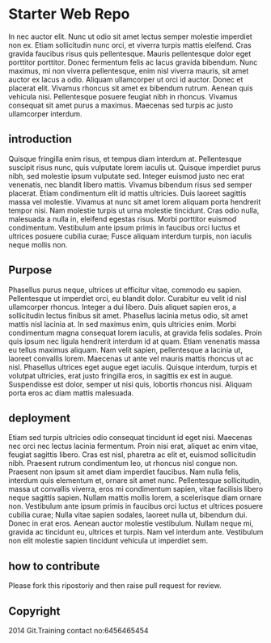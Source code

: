 # Starter Web Repo

In nec auctor elit. Nunc ut odio sit amet lectus semper molestie imperdiet non ex. Etiam sollicitudin nunc orci, et viverra turpis mattis eleifend. Cras gravida faucibus risus quis pellentesque. Mauris pellentesque dolor eget porttitor porttitor. Donec fermentum felis ac lacus gravida bibendum. Nunc maximus, mi non viverra pellentesque, enim nisl viverra mauris, sit amet auctor ex lacus a odio. Aliquam ullamcorper ut orci id auctor. Donec et placerat elit. Vivamus rhoncus sit amet ex bibendum rutrum. Aenean quis vehicula nisi. Pellentesque posuere feugiat nibh in rhoncus. Vivamus consequat sit amet purus a maximus. Maecenas sed turpis ac justo ullamcorper interdum.

## introduction

Quisque fringilla enim risus, et tempus diam interdum at. Pellentesque suscipit risus nunc, quis vulputate lorem iaculis ut. Quisque imperdiet purus nibh, sed molestie ipsum vulputate sed. Integer euismod justo nec erat venenatis, nec blandit libero mattis. Vivamus bibendum risus sed semper placerat. Etiam condimentum elit id mattis ultricies. Duis laoreet sagittis massa vel molestie. Vivamus at nunc sit amet lorem aliquam porta hendrerit tempor nisi. Nam molestie turpis ut urna molestie tincidunt. Cras odio nulla, malesuada a nulla in, eleifend egestas risus. Morbi porttitor euismod condimentum. Vestibulum ante ipsum primis in faucibus orci luctus et ultrices posuere cubilia curae; Fusce aliquam interdum turpis, non iaculis neque mollis non.
## Purpose

Phasellus purus neque, ultrices ut efficitur vitae, commodo eu sapien. Pellentesque ut imperdiet orci, eu blandit dolor. Curabitur eu velit id nisl ullamcorper rhoncus. Integer a dui libero. Duis aliquet sapien eros, a sollicitudin lectus finibus sit amet. Phasellus lacinia metus odio, sit amet mattis nisl lacinia at. In sed maximus enim, quis ultricies enim. Morbi condimentum magna consequat lorem iaculis, at gravida felis sodales. Proin quis ipsum nec ligula hendrerit interdum id at quam. Etiam venenatis massa eu tellus maximus aliquam. Nam velit sapien, pellentesque a lacinia ut, laoreet convallis lorem. Maecenas ut ante vel mauris mattis rhoncus ut ac nisl. Phasellus ultrices eget augue eget iaculis. Quisque interdum, turpis et volutpat ultricies, erat justo fringilla eros, in sagittis ex est in augue. Suspendisse est dolor, semper ut nisi quis, lobortis rhoncus nisi. Aliquam porta eros ac diam mattis malesuada.

## deployment 

Etiam sed turpis ultricies odio consequat tincidunt id eget nisi. Maecenas nec orci nec lectus lacinia fermentum. Proin nisi erat, aliquet ac enim vitae, feugiat sagittis libero. Cras est nisl, pharetra ac elit et, euismod sollicitudin nibh. Praesent rutrum condimentum leo, ut rhoncus nisl congue non. Praesent non ipsum sit amet diam imperdiet faucibus. Nam nulla felis, interdum quis elementum et, ornare sit amet nunc. Pellentesque sollicitudin, massa ut convallis viverra, eros mi condimentum sapien, vitae facilisis libero neque sagittis sapien. Nullam mattis mollis lorem, a scelerisque diam ornare non. Vestibulum ante ipsum primis in faucibus orci luctus et ultrices posuere cubilia curae; Nulla vitae sapien sodales, laoreet nulla ut, bibendum dui. Donec in erat eros. Aenean auctor molestie vestibulum. Nullam neque mi, gravida ac tincidunt eu, ultrices et turpis. Nam vel interdum ante. Vestibulum non elit molestie sapien tincidunt vehicula ut imperdiet sem.

## how to contribute 

Please fork this ripostoriy and then raise pull request for review.

## Copyright

2014 Git.Training
contact no:6456465454